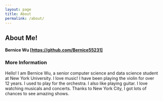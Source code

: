 ```yaml
---
layout: page
title: About
permalink: /about/
---
```


## About Me!

#### Bernice Wu [https://github.com/Bernice55231]


### More Information

Hello! I am Bernice Wu, a senior computer science and data science student at New York University. I love music! I have been playing the violin for over 12 years. I used to play for the orchestra. I also like playing guitar. I love watching musicals and concerts. Thanks to New York City, I got lots of chances to see amazing shows. 


